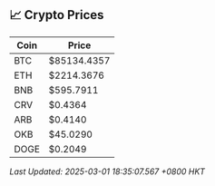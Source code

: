## 📈 Crypto Prices

| Coin | Price |
| ---- | ----- |
| BTC | $85134.4357 |
| ETH | $2214.3676 |
| BNB | $595.7911 |
| CRV | $0.4364 |
| ARB | $0.4140 |
| OKB | $45.0290 |
| DOGE | $0.2049 |

_Last Updated: 2025-03-01 18:35:07.567 +0800 HKT_